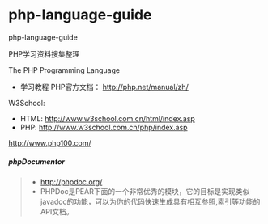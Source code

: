 # php-language-guide
php-language-guide

PHP学习资料搜集整理

The PHP Programming Language

- 学习教程
PHP官方文档： http://php.net/manual/zh/


W3School:
- HTML: http://www.w3school.com.cn/html/index.asp
- PHP:  http://www.w3school.com.cn/php/index.asp

http://www.php100.com/


##### phpDocumentor
> - http://phpdoc.org/
> - PHPDoc是PEAR下面的一个非常优秀的模块，它的目标是实现类似javadoc的功能，可以为你的代码快速生成具有相互参照,索引等功能的API文档。
